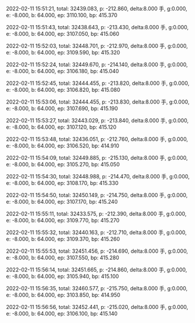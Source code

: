 2022-02-11 15:51:21, total: 32439.083, p: -212.860, delta:8.000 手, g:0.000, e: -8.000, b: 64.000, ep: 3110.100, bp: 415.370

2022-02-11 15:51:43, total: 32438.643, p: -213.430, delta:8.000 手, g:0.000, e: -8.000, b: 64.000, ep: 3107.050, bp: 415.060

2022-02-11 15:52:03, total: 32448.701, p: -212.970, delta:8.000 手, g:0.000, e: -8.000, b: 64.000, ep: 3109.590, bp: 415.320

2022-02-11 15:52:24, total: 32449.670, p: -214.140, delta:8.000 手, g:0.000, e: -8.000, b: 64.000, ep: 3106.180, bp: 415.040

2022-02-11 15:52:45, total: 32444.455, p: -213.820, delta:8.000 手, g:0.000, e: -8.000, b: 64.000, ep: 3106.820, bp: 415.080

2022-02-11 15:53:06, total: 32444.455, p: -213.830, delta:8.000 手, g:0.000, e: -8.000, b: 64.000, ep: 3107.690, bp: 415.190

2022-02-11 15:53:27, total: 32443.029, p: -213.840, delta:8.000 手, g:0.000, e: -8.000, b: 64.000, ep: 3107.120, bp: 415.120

2022-02-11 15:53:48, total: 32436.051, p: -212.760, delta:8.000 手, g:0.000, e: -8.000, b: 64.000, ep: 3106.520, bp: 414.910

2022-02-11 15:54:09, total: 32449.885, p: -215.130, delta:8.000 手, g:0.000, e: -8.000, b: 64.000, ep: 3105.270, bp: 415.050

2022-02-11 15:54:30, total: 32448.988, p: -214.470, delta:8.000 手, g:0.000, e: -8.000, b: 64.000, ep: 3108.170, bp: 415.330

2022-02-11 15:54:50, total: 32450.149, p: -214.750, delta:8.000 手, g:0.000, e: -8.000, b: 64.000, ep: 3107.170, bp: 415.240

2022-02-11 15:55:11, total: 32433.575, p: -212.390, delta:8.000 手, g:0.000, e: -8.000, b: 64.000, ep: 3109.770, bp: 415.270

2022-02-11 15:55:32, total: 32440.163, p: -212.710, delta:8.000 手, g:0.000, e: -8.000, b: 64.000, ep: 3109.370, bp: 415.260

2022-02-11 15:55:53, total: 32451.456, p: -214.690, delta:8.000 手, g:0.000, e: -8.000, b: 64.000, ep: 3107.550, bp: 415.280

2022-02-11 15:56:14, total: 32451.665, p: -214.860, delta:8.000 手, g:0.000, e: -8.000, b: 64.000, ep: 3105.940, bp: 415.100

2022-02-11 15:56:35, total: 32460.577, p: -215.750, delta:8.000 手, g:0.000, e: -8.000, b: 64.000, ep: 3103.850, bp: 414.950

2022-02-11 15:56:56, total: 32452.441, p: -215.020, delta:8.000 手, g:0.000, e: -8.000, b: 64.000, ep: 3106.100, bp: 415.140